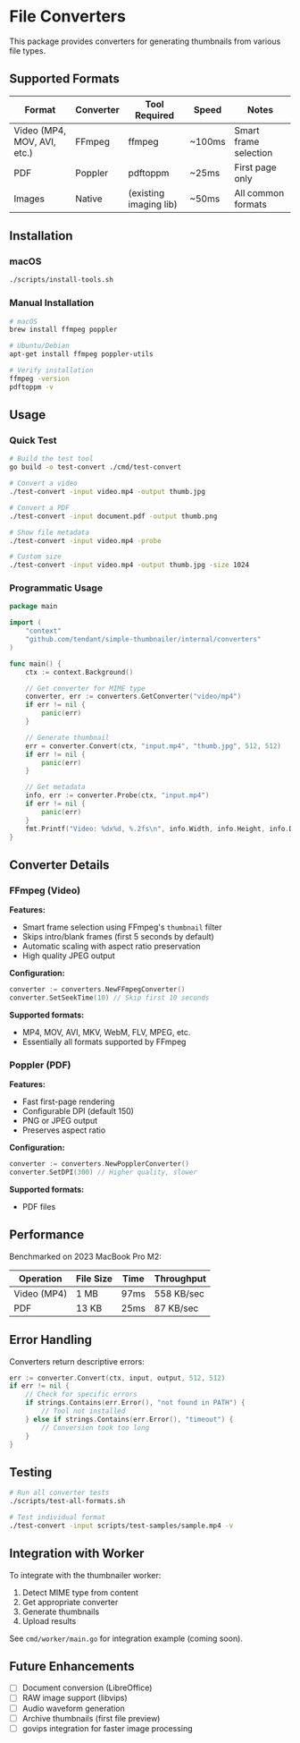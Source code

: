 # File Converters

This package provides converters for generating thumbnails from various file types.

## Supported Formats

| Format | Converter | Tool Required | Speed | Notes |
|--------|-----------|---------------|-------|-------|
| Video (MP4, MOV, AVI, etc.) | FFmpeg | ffmpeg | ~100ms | Smart frame selection |
| PDF | Poppler | pdftoppm | ~25ms | First page only |
| Images | Native | (existing imaging lib) | ~50ms | All common formats |

## Installation

### macOS
```bash
./scripts/install-tools.sh
```

### Manual Installation
```bash
# macOS
brew install ffmpeg poppler

# Ubuntu/Debian
apt-get install ffmpeg poppler-utils

# Verify installation
ffmpeg -version
pdftoppm -v
```

## Usage

### Quick Test
```bash
# Build the test tool
go build -o test-convert ./cmd/test-convert

# Convert a video
./test-convert -input video.mp4 -output thumb.jpg

# Convert a PDF
./test-convert -input document.pdf -output thumb.png

# Show file metadata
./test-convert -input video.mp4 -probe

# Custom size
./test-convert -input video.mp4 -output thumb.jpg -size 1024
```

### Programmatic Usage
```go
package main

import (
    "context"
    "github.com/tendant/simple-thumbnailer/internal/converters"
)

func main() {
    ctx := context.Background()

    // Get converter for MIME type
    converter, err := converters.GetConverter("video/mp4")
    if err != nil {
        panic(err)
    }

    // Generate thumbnail
    err = converter.Convert(ctx, "input.mp4", "thumb.jpg", 512, 512)
    if err != nil {
        panic(err)
    }

    // Get metadata
    info, err := converter.Probe(ctx, "input.mp4")
    if err != nil {
        panic(err)
    }
    fmt.Printf("Video: %dx%d, %.2fs\n", info.Width, info.Height, info.Duration)
}
```

## Converter Details

### FFmpeg (Video)

**Features:**
- Smart frame selection using FFmpeg's `thumbnail` filter
- Skips intro/blank frames (first 5 seconds by default)
- Automatic scaling with aspect ratio preservation
- High quality JPEG output

**Configuration:**
```go
converter := converters.NewFFmpegConverter()
converter.SetSeekTime(10) // Skip first 10 seconds
```

**Supported formats:**
- MP4, MOV, AVI, MKV, WebM, FLV, MPEG, etc.
- Essentially all formats supported by FFmpeg

### Poppler (PDF)

**Features:**
- Fast first-page rendering
- Configurable DPI (default 150)
- PNG or JPEG output
- Preserves aspect ratio

**Configuration:**
```go
converter := converters.NewPopplerConverter()
converter.SetDPI(300) // Higher quality, slower
```

**Supported formats:**
- PDF files

## Performance

Benchmarked on 2023 MacBook Pro M2:

| Operation | File Size | Time | Throughput |
|-----------|-----------|------|------------|
| Video (MP4) | 1 MB | 97ms | 558 KB/sec |
| PDF | 13 KB | 25ms | 87 KB/sec |

## Error Handling

Converters return descriptive errors:

```go
err := converter.Convert(ctx, input, output, 512, 512)
if err != nil {
    // Check for specific errors
    if strings.Contains(err.Error(), "not found in PATH") {
        // Tool not installed
    } else if strings.Contains(err.Error(), "timeout") {
        // Conversion took too long
    }
}
```

## Testing

```bash
# Run all converter tests
./scripts/test-all-formats.sh

# Test individual format
./test-convert -input scripts/test-samples/sample.mp4 -v
```

## Integration with Worker

To integrate with the thumbnailer worker:

1. Detect MIME type from content
2. Get appropriate converter
3. Generate thumbnails
4. Upload results

See `cmd/worker/main.go` for integration example (coming soon).

## Future Enhancements

- [ ] Document conversion (LibreOffice)
- [ ] RAW image support (libvips)
- [ ] Audio waveform generation
- [ ] Archive thumbnails (first file preview)
- [ ] govips integration for faster image processing
